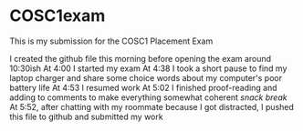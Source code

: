 # COSC1exam
This is my submission for the COSC1 Placement Exam

I created the github file this morning before opening the exam around 10:30ish
At 4:00 I started my exam
At 4:38 I took a short pause to find my laptop charger and share some choice words about my computer's poor battery life 
At 4:53 I resumed work
At 5:02 I finished proof-reading and adding to comments to make everything somewhat coherent
*snack break*
At 5:52, after chatting with my roommate because I got distracted, I pushed this file to github and submitted my work